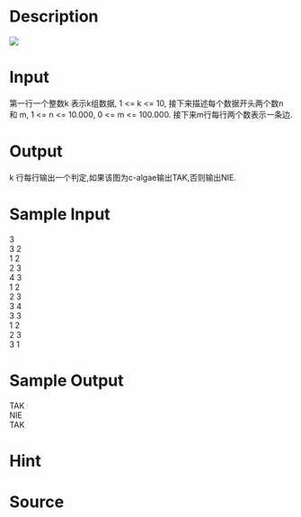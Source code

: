 
# Description

<div class="content"> <img border="0" src="/source/bzoj/2075/img/aHR0cHM6Ly9seWRzeS5jb20vSnVkZ2VPbmxpbmUvaW1hZ2VzLzIwNzUuanBn.jpg"/> 
</div>

# Input

<div class="content">第一行一个整数k 表示k组数据, 1 &lt;= k &lt;= 10, 接下来描述每个数据开头两个数n 和 m, 1 &lt;= n &lt;= 10.000, 0 &lt;= m &lt;= 100.000. 接下来m行每行两个数表示一条边. 

</div>

# Output

<div class="content">k 行每行输出一个判定,如果该图为c-algae输出TAK,否则输出NIE. 
</div>

# Sample Input

<div class="content"><span class="sampledata">3<br/>
3 2<br/>
1 2<br/>
2 3<br/>
4 3<br/>
1 2<br/>
2 3<br/>
3 4<br/>
3 3<br/>
1 2<br/>
2 3<br/>
3 1<br/>
</span></div>

# Sample Output

<div class="content"><span class="sampledata">TAK<br/>
NIE<br/>
TAK<br/>
</span></div>

# Hint

<div class="content"><p></p></div>

# Source

<div class="content"><p><a href="problemset.php?search="></a></p></div>

